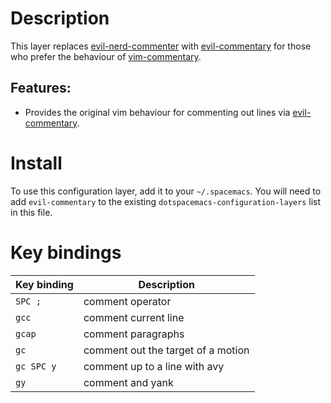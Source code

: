 Description
===========

This layer replaces
[evil-nerd-commenter](https://github.com/redguardtoo/evil-nerd-commenter)
with [evil-commentary](https://github.com/linktohack/evil-commentary)
for those who prefer the behaviour of
[vim-commentary](https://github.com/tpope/vim-commentary).

Features:
---------

-   Provides the original vim behaviour for commenting out lines via
    [evil-commentary](https://github.com/linktohack/evil-commentary).

Install
=======

To use this configuration layer, add it to your `~/.spacemacs`. You will
need to add `evil-commentary` to the existing
`dotspacemacs-configuration-layers` list in this file.

Key bindings
============

| Key binding | Description                        |
|-------------|------------------------------------|
| `SPC ;`     | comment operator                   |
| `gcc`       | comment current line               |
| `gcap`      | comment paragraphs                 |
| `gc`        | comment out the target of a motion |
| `gc SPC y`  | comment up to a line with avy      |
| `gy`        | comment and yank                   |
